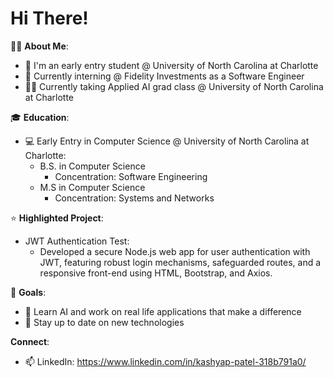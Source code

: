 # Hi There!

🙍‍♂️ **About Me**:
- 🏫 I'm an early entry student @ University of North Carolina at Charlotte
- 💼 Currently interning @ Fidelity Investments as a Software Engineer
- 👨‍💻 Currently taking Applied AI grad class @ University of North Carolina at Charlotte


🎓 **Education**:
- 💻 Early Entry in Computer Science @ University of North Carolina at Charlotte:
  - B.S. in Computer Science
    - Concentration: Software Engineering
  - M.S in Computer Science
    - Concentration: Systems and Networks


⭐ **Highlighted Project**:
- JWT Authentication Test:
  - Developed a secure Node.js web app for user authentication with JWT, featuring robust login mechanisms, safeguarded routes, and a responsive front-end using HTML, Bootstrap, and Axios.


 🎯 **Goals**:
 - 🤖 Learn AI and work on real life applications that make a difference
 - 🍏 Stay up to date on new technologies

**Connect**:
- 📫 LinkedIn: https://www.linkedin.com/in/kashyap-patel-318b791a0/
